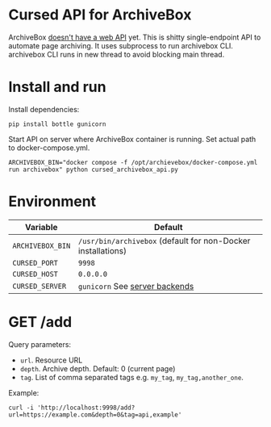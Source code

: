 # Cursed API for ArchiveBox

ArchiveBox [doesn't have a web API](https://github.com/ArchiveBox/ArchiveBox/issues/496) yet. This is shitty single-endpoint API to automate page archiving. It uses subprocess to run archivebox CLI. archivebox CLI runs in new thread to avoid blocking main thread.

# Install and run

Install dependencies:

```
pip install bottle gunicorn
```

Start API on server where ArchiveBox container is running. Set actual path to docker-compose.yml.

```
ARCHIVEBOX_BIN="docker compose -f /opt/archievebox/docker-compose.yml run archivebox" python cursed_archivebox_api.py
```

# Environment

| Variable          | Default               |
| ----------------- | --------------------- |
| `ARCHIVEBOX_BIN`  | `/usr/bin/archivebox` (default for non-Docker installations) |
| `CURSED_PORT`     | `9998`                |
| `CURSED_HOST`     | `0.0.0.0`             |
| `CURSED_SERVER`   | `gunicorn` See [server backends](https://bottlepy.org/docs/dev/deployment.html#switching-the-server-backend) |

# GET /add

Query parameters:

* `url`. Resource URL
* `depth`. Archive depth. Default: 0 (current page)
* `tag`. List of comma separated tags e.g. `my_tag`, `my_tag,another_one`.

Example:

```
curl -i 'http://localhost:9998/add?url=https://example.com&depth=0&tag=api,example'
```
